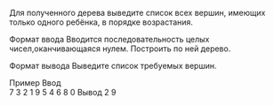 Для полученного дерева выведите список всех вершин, имеющих только одного ребёнка, в порядке возрастания.

Формат ввода
Вводится последовательность целых чисел,оканчивающаяся нулем. Построить по ней дерево.

Формат вывода
Выведите список требуемых вершин.

Пример
Ввод	
7 3 2 1 9 5 4 6 8 0
Вывод
2
9
